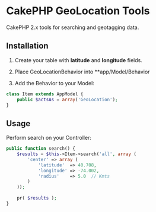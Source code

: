 # CakePHP GeoLocation Tools
CakePHP 2.x tools for searching and geotagging data.

## Installation
1. Create your table with <b>latitude</b> and <b>longitude</b> fields.

2. Place GeoLocationBehavior into **app/Model/Behavior

3. Add the Behavior to your Model:
```php
class Item extends AppModel {
	public $actsAs = array('GeoLocation');
}
```

## Usage
Perform search on your Controller:
```php
public function search() {
	$results = $this->Item->search('all', array (
		'center' => array (
			'latitude'  => 40.708,
			'longitude' => -74.002,
			'radius'    => 5.0	// Kmts
		)
	));
	
	pr( $results );
}
```
